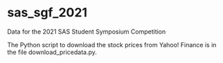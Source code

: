 # sas_sgf_2021
Data for the 2021 SAS Student Symposium Competition

The Python script to download the stock prices from Yahoo! Finance is in the file download_pricedata.py.
